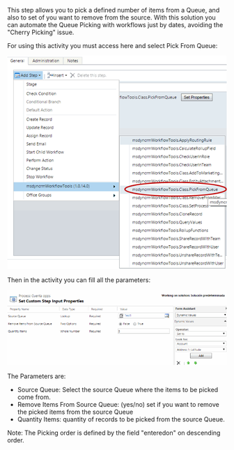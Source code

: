 This step allows you to pick a defined number of items from a Queue, and also to set of you want to remove from the source. 
With this solution you can automate the Queue Picking with workflows just by dates, avoiding the "Cherry Picking" issue.

For using this activity you must access here and select Pick From Queue:

![](Pick%20From%20Queue_wf1.gif)

Then in the activity you can fill all the parameters:

![](Pick%20From%20Queue_wf2.gif)

The Parameters are:
* Source Queue: Select the source Queue where the items to be picked come from.
* Remove Items From Source Queue: (yes/no) set if you want to remove the picked items from the source Queue  
* Quantity Items: quantity of records to be picked from the source Queue. 

Note: The Picking order is defined by the field "enteredon" on descending order.
